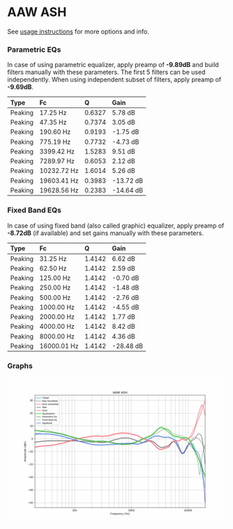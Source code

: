 # AAW ASH
See [usage instructions](https://github.com/jaakkopasanen/AutoEq#usage) for more options and info.

### Parametric EQs
In case of using parametric equalizer, apply preamp of **-9.89dB** and build filters manually
with these parameters. The first 5 filters can be used independently.
When using independent subset of filters, apply preamp of **-9.69dB**.

| Type    | Fc          |      Q | Gain      |
|:--------|:------------|:-------|:----------|
| Peaking | 17.25 Hz    | 0.6327 | 5.78 dB   |
| Peaking | 47.35 Hz    | 0.7374 | 3.05 dB   |
| Peaking | 190.60 Hz   | 0.9193 | -1.75 dB  |
| Peaking | 775.19 Hz   | 0.7732 | -4.73 dB  |
| Peaking | 3399.42 Hz  | 1.5283 | 9.51 dB   |
| Peaking | 7289.97 Hz  | 0.6053 | 2.12 dB   |
| Peaking | 10232.72 Hz | 1.6014 | 5.26 dB   |
| Peaking | 19603.41 Hz | 0.3983 | -13.72 dB |
| Peaking | 19628.56 Hz | 0.2383 | -14.64 dB |

### Fixed Band EQs
In case of using fixed band (also called graphic) equalizer, apply preamp of **-8.72dB**
(if available) and set gains manually with these parameters.

| Type    | Fc          |      Q | Gain      |
|:--------|:------------|:-------|:----------|
| Peaking | 31.25 Hz    | 1.4142 | 6.62 dB   |
| Peaking | 62.50 Hz    | 1.4142 | 2.59 dB   |
| Peaking | 125.00 Hz   | 1.4142 | -0.70 dB  |
| Peaking | 250.00 Hz   | 1.4142 | -1.48 dB  |
| Peaking | 500.00 Hz   | 1.4142 | -2.76 dB  |
| Peaking | 1000.00 Hz  | 1.4142 | -4.55 dB  |
| Peaking | 2000.00 Hz  | 1.4142 | 1.77 dB   |
| Peaking | 4000.00 Hz  | 1.4142 | 8.42 dB   |
| Peaking | 8000.00 Hz  | 1.4142 | 4.36 dB   |
| Peaking | 16000.01 Hz | 1.4142 | -28.48 dB |

### Graphs
![](./AAW%20ASH.png)